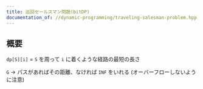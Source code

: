 ```yaml
---
title: 巡回セールスマン問題(bitDP)
documentation_of: //dynamic-programming/traveling-salesman-problem.hpp
---
```


## 概要

`dp[S][i]` = `S` を周って `i` に着くような経路の最短の長さ

`G` -> パスがあればその距離、なければ `INF` をいれる (オーバーフローしないように注意)
